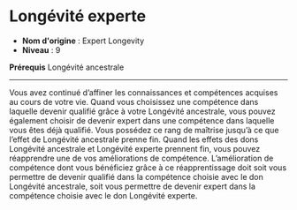 # Longévité experte

 * **Nom d'origine** : Expert Longevity
 * **Niveau** : 9


<p><strong>Prérequis</strong> Longévité ancestrale</p>
<hr />
<p>Vous avez continué d’affiner les connaissances et compétences acquises au cours de votre vie. Quand vous choisissez une compétence dans laquelle devenir qualifié grâce à votre Longévité ancestrale, vous pouvez également choisir de devenir expert dans une compétence dans laquelle vous êtes déjà qualifié. Vous possédez ce rang de maîtrise jusqu’à ce que l’effet de Longévité ancestrale prenne fin. Quand les effets des dons Longévité ancestrale et Longévité experte prennent fin, vous pouvez réapprendre une de vos améliorations de compétence. L’amélioration de compétence dont vous bénéficiez grâce à ce réapprentissage doit soit vous permettre de devenir qualifié dans la compétence choisie avec le don Longévité ancestrale, soit vous permettre de devenir expert dans la compétence choisie avec le don Longévité experte.</p>